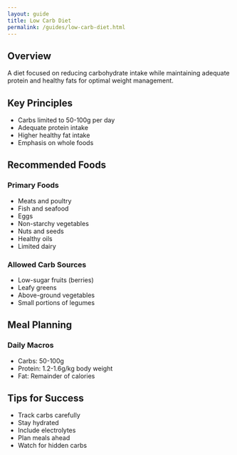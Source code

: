 ```yaml
---
layout: guide
title: Low Carb Diet
permalink: /guides/low-carb-diet.html
---
```


## Overview
A diet focused on reducing carbohydrate intake while maintaining adequate protein and healthy fats for optimal weight management.

## Key Principles
- Carbs limited to 50-100g per day
- Adequate protein intake
- Higher healthy fat intake
- Emphasis on whole foods

## Recommended Foods
### Primary Foods
- Meats and poultry
- Fish and seafood
- Eggs
- Non-starchy vegetables
- Nuts and seeds
- Healthy oils
- Limited dairy

### Allowed Carb Sources
- Low-sugar fruits (berries)
- Leafy greens
- Above-ground vegetables
- Small portions of legumes

## Meal Planning
### Daily Macros
- Carbs: 50-100g
- Protein: 1.2-1.6g/kg body weight
- Fat: Remainder of calories

## Tips for Success
- Track carbs carefully
- Stay hydrated
- Include electrolytes
- Plan meals ahead
- Watch for hidden carbs